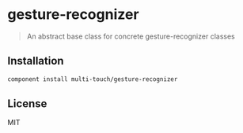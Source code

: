 # gesture-recognizer

> An abstract base class for concrete gesture-recognizer classes

## Installation

```sh
component install multi-touch/gesture-recognizer
```

## License

MIT
